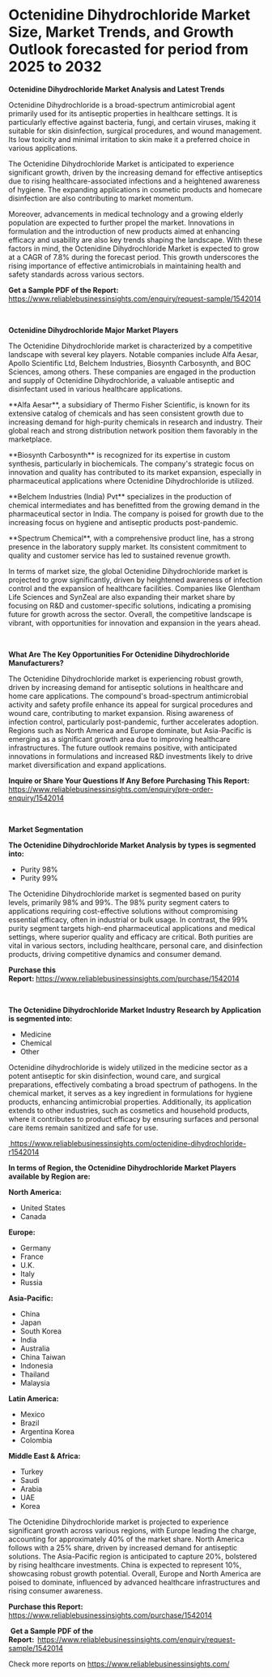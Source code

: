 <p><h1>Octenidine Dihydrochloride Market Size, Market Trends, and Growth Outlook forecasted for period from 2025 to 2032</h1></p><p><strong>Octenidine Dihydrochloride Market Analysis and Latest Trends</strong></p>
<p><p>Octenidine Dihydrochloride is a broad-spectrum antimicrobial agent primarily used for its antiseptic properties in healthcare settings. It is particularly effective against bacteria, fungi, and certain viruses, making it suitable for skin disinfection, surgical procedures, and wound management. Its low toxicity and minimal irritation to skin make it a preferred choice in various applications.</p><p>The Octenidine Dihydrochloride Market is anticipated to experience significant growth, driven by the increasing demand for effective antiseptics due to rising healthcare-associated infections and a heightened awareness of hygiene. The expanding applications in cosmetic products and homecare disinfection are also contributing to market momentum. </p><p>Moreover, advancements in medical technology and a growing elderly population are expected to further propel the market. Innovations in formulation and the introduction of new products aimed at enhancing efficacy and usability are also key trends shaping the landscape. With these factors in mind, the Octenidine Dihydrochloride Market is expected to grow at a CAGR of 7.8% during the forecast period. This growth underscores the rising importance of effective antimicrobials in maintaining health and safety standards across various sectors.</p></p>
<p><strong>Get a Sample PDF of the Report:&nbsp;</strong> <a href="https://www.reliablebusinessinsights.com/enquiry/request-sample/1542014?utm_campaign=1113&utm_medium=2&utm_source=Github&utm_content=ia&utm_term=28022025&utm_id=octenidine-dihydrochloride">https://www.reliablebusinessinsights.com/enquiry/request-sample/1542014</a></p>
<p>&nbsp;</p>
<p><strong>Octenidine Dihydrochloride Major Market Players</strong></p>
<p><p>The Octenidine Dihydrochloride market is characterized by a competitive landscape with several key players. Notable companies include Alfa Aesar, Apollo Scientific Ltd, Belchem Industries, Biosynth Carbosynth, and BOC Sciences, among others. These companies are engaged in the production and supply of Octenidine Dihydrochloride, a valuable antiseptic and disinfectant used in various healthcare applications.</p><p>**Alfa Aesar**, a subsidiary of Thermo Fisher Scientific, is known for its extensive catalog of chemicals and has seen consistent growth due to increasing demand for high-purity chemicals in research and industry. Their global reach and strong distribution network position them favorably in the marketplace.</p><p>**Biosynth Carbosynth** is recognized for its expertise in custom synthesis, particularly in biochemicals. The company's strategic focus on innovation and quality has contributed to its market expansion, especially in pharmaceutical applications where Octenidine Dihydrochloride is utilized.</p><p>**Belchem Industries (India) Pvt** specializes in the production of chemical intermediates and has benefitted from the growing demand in the pharmaceutical sector in India. The company is poised for growth due to the increasing focus on hygiene and antiseptic products post-pandemic.</p><p>**Spectrum Chemical**, with a comprehensive product line, has a strong presence in the laboratory supply market. Its consistent commitment to quality and customer service has led to sustained revenue growth.</p><p>In terms of market size, the global Octenidine Dihydrochloride market is projected to grow significantly, driven by heightened awareness of infection control and the expansion of healthcare facilities. Companies like Glentham Life Sciences and SynZeal are also expanding their market share by focusing on R&D and customer-specific solutions, indicating a promising future for growth across the sector. Overall, the competitive landscape is vibrant, with opportunities for innovation and expansion in the years ahead.</p></p>
<p>&nbsp;</p>
<p><strong>What Are The Key Opportunities For Octenidine Dihydrochloride Manufacturers?</strong></p>
<p><p>The Octenidine Dihydrochloride market is experiencing robust growth, driven by increasing demand for antiseptic solutions in healthcare and home care applications. The compound's broad-spectrum antimicrobial activity and safety profile enhance its appeal for surgical procedures and wound care, contributing to market expansion. Rising awareness of infection control, particularly post-pandemic, further accelerates adoption. Regions such as North America and Europe dominate, but Asia-Pacific is emerging as a significant growth area due to improving healthcare infrastructures. The future outlook remains positive, with anticipated innovations in formulations and increased R&D investments likely to drive market diversification and expand applications.</p></p>
<p><strong>Inquire or Share Your Questions If Any Before Purchasing This Report:</strong> <a href="https://www.reliablebusinessinsights.com/enquiry/pre-order-enquiry/1542014?utm_campaign=1113&utm_medium=2&utm_source=Github&utm_content=ia&utm_term=28022025&utm_id=octenidine-dihydrochloride">https://www.reliablebusinessinsights.com/enquiry/pre-order-enquiry/1542014</a></p>
<p>&nbsp;</p>
<p><strong>Market Segmentation</strong></p>
<p><strong>The Octenidine Dihydrochloride Market Analysis by types is segmented into:</strong></p>
<p><ul><li>Purity 98%</li><li>Purity 99%</li></ul></p>
<p><p>The Octenidine Dihydrochloride market is segmented based on purity levels, primarily 98% and 99%. The 98% purity segment caters to applications requiring cost-effective solutions without compromising essential efficacy, often in industrial or bulk usage. In contrast, the 99% purity segment targets high-end pharmaceutical applications and medical settings, where superior quality and efficacy are critical. Both purities are vital in various sectors, including healthcare, personal care, and disinfection products, driving competitive dynamics and consumer demand.</p></p>
<p><strong>Purchase this Report:&nbsp;</strong><a href="https://www.reliablebusinessinsights.com/purchase/1542014?utm_campaign=1113&utm_medium=2&utm_source=Github&utm_content=ia&utm_term=28022025&utm_id=octenidine-dihydrochloride">https://www.reliablebusinessinsights.com/purchase/1542014</a></p>
<p>&nbsp;</p>
<p><strong>The Octenidine Dihydrochloride Market Industry Research by Application is segmented into:</strong></p>
<p><ul><li>Medicine</li><li>Chemical</li><li>Other</li></ul></p>
<p><p>Octenidine dihydrochloride is widely utilized in the medicine sector as a potent antiseptic for skin disinfection, wound care, and surgical preparations, effectively combating a broad spectrum of pathogens. In the chemical market, it serves as a key ingredient in formulations for hygiene products, enhancing antimicrobial properties. Additionally, its application extends to other industries, such as cosmetics and household products, where it contributes to product efficacy by ensuring surfaces and personal care items remain sanitized and safe for use.</p></p>
<p><a href="https://www.reliablebusinessinsights.com/octenidine-dihydrochloride-r1542014?utm_campaign=1113&utm_medium=2&utm_source=Github&utm_content=ia&utm_term=28022025&utm_id=octenidine-dihydrochloride">&nbsp;https://www.reliablebusinessinsights.com/octenidine-dihydrochloride-r1542014</a></p>
<p><strong>In terms of Region, the Octenidine Dihydrochloride Market Players available by Region are:</strong></p>
<p>
    <p> <strong> North America: </strong>
        <ul>
            <li>United States</li>
            <li>Canada</li>
        </ul>
        </p> 
    <p> <strong> Europe: </strong>
        <ul>
            <li>Germany</li>
            <li>France</li>
            <li>U.K.</li>
            <li>Italy</li>
            <li>Russia</li>
        </ul>
        </p> 
    <p> <strong> Asia-Pacific: </strong>
        <ul>
            <li>China</li>
            <li>Japan</li>
            <li>South Korea</li>
            <li>India</li>
            <li>Australia</li>
            <li>China Taiwan</li>
            <li>Indonesia</li>
            <li>Thailand</li>
            <li>Malaysia</li>
        </ul>
        </p> 
    <p> <strong> Latin America: </strong>
        <ul>
            <li>Mexico</li>
            <li>Brazil</li>
            <li>Argentina Korea</li>
            <li>Colombia</li>
        </ul>
        </p> 
    <p> <strong> Middle East & Africa: </strong>
        <ul>
            <li>Turkey</li>
            <li>Saudi</li>
            <li>Arabia</li>
            <li>UAE</li>
            <li>Korea</li>
        </ul>
    </p>
    </p>
<p><p>The Octenidine Dihydrochloride market is projected to experience significant growth across various regions, with Europe leading the charge, accounting for approximately 40% of the market share. North America follows with a 25% share, driven by increased demand for antiseptic solutions. The Asia-Pacific region is anticipated to capture 20%, bolstered by rising healthcare investments. China is expected to represent 10%, showcasing robust growth potential. Overall, Europe and North America are poised to dominate, influenced by advanced healthcare infrastructures and rising consumer awareness.</p></p>
<p><strong>Purchase this Report: </strong><a href="https://www.reliablebusinessinsights.com/purchase/1542014?utm_campaign=1113&utm_medium=2&utm_source=Github&utm_content=ia&utm_term=28022025&utm_id=octenidine-dihydrochloride">https://www.reliablebusinessinsights.com/purchase/1542014</a></p>
<p>&nbsp;<strong>Get a Sample PDF of the Report:&nbsp;&nbsp;</strong><a href="https://www.reliablebusinessinsights.com/enquiry/request-sample/1542014?utm_campaign=1113&utm_medium=2&utm_source=Github&utm_content=ia&utm_term=28022025&utm_id=octenidine-dihydrochloride">https://www.reliablebusinessinsights.com/enquiry/request-sample/1542014</a></p>
<p><strong></strong></p>
<p>Check more reports on <a href="https://www.reliablebusinessinsights.com/?utm_campaign=1113&utm_medium=2&utm_source=Github&utm_content=ia&utm_term=28022025&utm_id=octenidine-dihydrochloride">https://www.reliablebusinessinsights.com/</a></p>